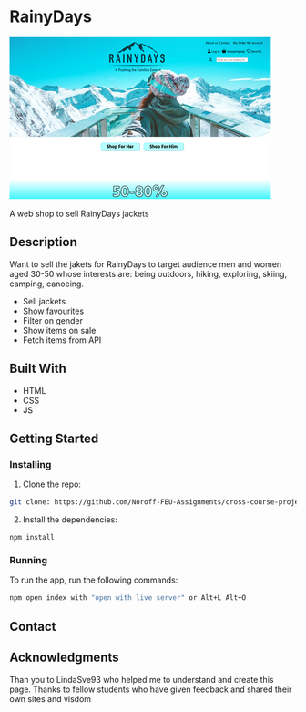 # RainyDays

![image](images/RainyDays-Home-Screenshot.png)

A web shop to sell RainyDays jackets

## Description

Want to sell the jakets for RainyDays to target audience men and women aged 30-50 whose interests are: being outdoors, hiking, exploring, skiing, camping, canoeing.

- Sell jackets
- Show favourites
- Filter on gender
- Show items on sale
- Fetch items from API

## Built With
- HTML
- CSS
- JS


## Getting Started

### Installing


1. Clone the repo:

```bash
git clone: https://github.com/Noroff-FEU-Assignments/cross-course-project-IceGreenGalactic.git
```

2. Install the dependencies:

```
npm install
```

### Running



To run the app, run the following commands:

```bash
npm open index with "open with live server" or Alt+L Alt+O
```



## Contact




## Acknowledgments
Than you to LindaSve93 who helped me to understand and create this page. 
Thanks to fellow students who have given feedback and shared their own sites and visdom 
